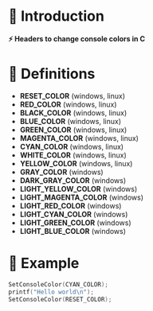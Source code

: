# 📜 Introduction
**⚡ Headers to change console colors in C**

# 📖 Definitions
+ **RESET_COLOR** (windows, linux)
+ **RED_COLOR** (windows, linux)
+ **BLACK_COLOR** (windows, linux)
+ **BLUE_COLOR** (windows, linux)
+ **GREEN_COLOR** (windows, linux)
+ **MAGENTA_COLOR** (windows, linux)
+ **CYAN_COLOR** (windows, linux)
+ **WHITE_COLOR** (windows, linux)
+ **YELLOW_COLOR** (windows, linux)
+ **GRAY_COLOR** (windows)
+ **DARK_GRAY_COLOR** (windows)
+ **LIGHT_YELLOW_COLOR** (windows)
+ **LIGHT_MAGENTA_COLOR** (windows)
+ **LIGHT_RED_COLOR** (windows)
+ **LIGHT_CYAN_COLOR** (windows)
+ **LIGHT_GREEN_COLOR** (windows)
+ **LIGHT_BLUE_COLOR** (windows)

# 💫 Example
```c
SetConsoleColor(CYAN_COLOR);
printf("Hello world\n");
SetConsoleColor(RESET_COLOR);
```
